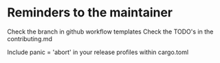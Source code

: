 # Reminders to the maintainer

Check the branch in github workflow templates
Check the TODO's in the contributing.md

Include panic = 'abort' in your release profiles within cargo.toml
